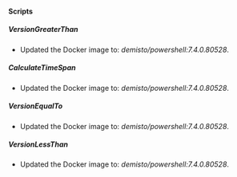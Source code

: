 
#### Scripts

##### VersionGreaterThan

- Updated the Docker image to: *demisto/powershell:7.4.0.80528*.
##### CalculateTimeSpan

- Updated the Docker image to: *demisto/powershell:7.4.0.80528*.
##### VersionEqualTo

- Updated the Docker image to: *demisto/powershell:7.4.0.80528*.
##### VersionLessThan

- Updated the Docker image to: *demisto/powershell:7.4.0.80528*.
